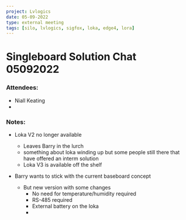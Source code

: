 ```yaml
---
project: Lvlogics
date: 05-09-2022
type: external meeting
tags: [silo, lvlogics, sigfox, loka, edge4, lora]
---
```



# Singleboard Solution Chat 05092022

### Attendees:
- Niall Keating
- 


### Notes:
- Loka V2 no longer available 
	- Leaves Barry in the lurch
	- something about loka winding up but some people still there that have offered an interm solution
	- Loka V3 is available off the shelf

- Barry wants to stick with the current baseboard concept
	- But new version with some changes
		- No need for temperature/humidity required
		- RS-485 required
		- External battery on the loka
		- 